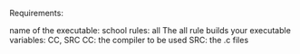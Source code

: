 Requirements:

name of the executable: school
rules: all
The all rule builds your executable
variables: CC, SRC
CC: the compiler to be used
SRC: the .c files 
